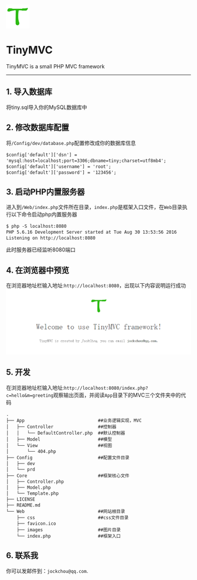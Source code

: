 ![logo](./logo.png)

# TinyMVC

TinyMVC is a small PHP MVC framework

----------

## 1. 导入数据库 ##
将tiny.sql导入你的MySQL数据库中

## 2. 修改数据库配置 ##
将`/Config/dev/database.php`配置修改成你的数据库信息
```
$config['default']['dsn'] = 'mysql:host=localhost;port=3306;dbname=tiny;charset=utf8mb4';
$config['default']['username'] = 'root';
$config['default']['password'] = '123456';
```

## 3. 启动PHP内置服务器 ##
进入到`/Web/index.php`文件所在目录，`index.php`是框架入口文件，在`Web`目录执行以下命令启动php内置服务器
```
$ php -S localhost:8080
PHP 5.6.16 Development Server started at Tue Aug 30 13:53:56 2016
Listening on http://localhost:8080
```
此时服务器已经监听8080端口

## 4. 在浏览器中预览 ##
在浏览器地址栏输入地址:`http://localhost:8080`，出现以下内容说明运行成功
![logo](./TinyMVC.png)

## 5. 开发 ##
在浏览器地址栏输入地址:`http://localhost:8080/index.php?c=hello&m=greeting`观察输出页面，并阅读`App`目录下的MVC三个文件夹中的代码

```
.
├── App                            ##业务逻辑实现，MVC
│   ├── Controller                 ##控制器
│   │   └── DefaultController.php  ##默认控制器
│   ├── Model                      ##模型
│   └── View                       ##视图
│       └── 404.php
├── Config                         ##配置文件目录
│   ├── dev
│   └── prd
├── Core                           ##框架核心文件
│   ├── Controller.php
│   ├── Model.php
│   └── Template.php
├── LICENSE
├── README.md
└── Web                            ##网站根目录
    ├── css                        ##css文件目录
    ├── favicon.ico
    ├── images                     ##图片目录
    └── index.php                  ##框架入口
```
## 6. 联系我 ##
你可以发邮件到：`jockchou@qq.com`.